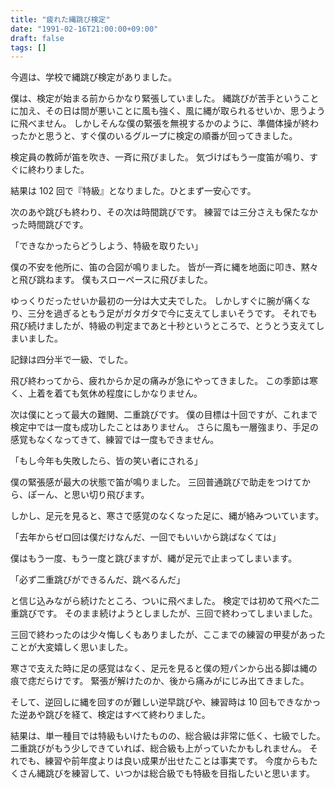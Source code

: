 ```yaml
---
title: "疲れた縄跳び検定"
date: "1991-02-16T21:00:00+09:00"
draft: false
tags: []
---
```


今週は、学校で縄跳び検定がありました。

僕は、検定が始まる前からかなり緊張していました。
縄跳びが苦手ということに加え、その日は間が悪いことに風も強く、風に縄が取られるせいか、思うように飛べません。
しかしそんな僕の緊張を無視するかのように、準備体操が終わったかと思うと、すぐ僕のいるグループに検定の順番が回ってきました。

検定員の教師が笛を吹き、一斉に飛びました。
気づけばもう一度笛が鳴り、すぐに終わりました。

結果は 102 回で『特級』となりました。ひとまず一安心です。

次のあや跳びも終わり、その次は時間跳びです。
練習では三分さえも保たなかった時間跳びです。

「できなかったらどうしよう、特級を取りたい」

僕の不安を他所に、笛の合図が鳴りました。
皆が一斉に縄を地面に叩き、黙々と飛び跳ねます。
僕もスローペースに飛びました。

ゆっくりだったせいか最初の一分は大丈夫でした。
しかしすぐに腕が痛くなり、三分を過ぎるともう足がガタガタで今に支えてしまいそうです。
それでも飛び続けましたが、特級の判定まであと十秒というところで、とうとう支えてしまいました。

記録は四分半で一級、でした。

飛び終わってから、疲れからか足の痛みが急にやってきました。
この季節は寒く、上着を着ても気休め程度にしかなりません。

次は僕にとって最大の難関、二重跳びです。
僕の目標は十回ですが、これまで検定中では一度も成功したことはありません。
さらに風も一層強まり、手足の感覚もなくなってきて、練習では一度もできません。

「もし今年も失敗したら、皆の笑い者にされる」

僕の緊張感が最大の状態で笛が鳴りました。
三回普通跳びで助走をつけてから、ぽーん、と思い切り飛びます。

しかし、足元を見ると、寒さで感覚のなくなった足に、縄が絡みついています。

「去年からゼロ回は僕だけなんだ、一回でもいいから跳ばなくては」

僕はもう一度、もう一度と跳びますが、縄が足元で止まってしまいます。

「必ず二重跳びができるんだ、跳べるんだ」

と信じ込みながら続けたところ、ついに飛べました。
検定では初めて飛べた二重跳びです。
そのまま続けようとしましたが、三回で終わってしまいました。

三回で終わったのは少々悔しくもありましたが、ここまでの練習の甲斐があったことが大変嬉しく思いました。

寒さで支えた時に足の感覚はなく、足元を見ると僕の短パンから出る脚は縄の痕で痣だらけです。
緊張が解けたのか、後から痛みがにじみ出てきました。

そして、逆回しに縄を回すのが難しい逆早跳びや、練習時は 10 回もできなかった逆あや跳びを経て、検定はすべて終わりました。

結果は、単一種目では特級もいけたものの、総合級は非常に低く、七級でした。
二重跳びがもう少しできていれば、総合級も上がっていたかもしれません。
それでも、練習や前年度よりは良い成果が出せたことは事実です。
今度からもたくさん縄跳びを練習して、いつかは総合級でも特級を目指したいと思います。
